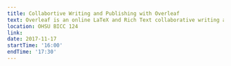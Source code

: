 ```yaml
---
title: Collabortive Writing and Publishing with Overleaf
text: Overleaf is an online LaTeX and Rich Text collaborative writing and publishing tool.  Learn about how to use Overleaf to make the process of writing, editing and publishing scientific documents much quicker and easier.
location: OHSU BICC 124
link: 
date: 2017-11-17
startTime: '16:00'
endTime: '17:30'
---
```

